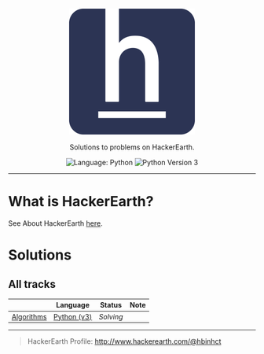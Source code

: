 <p align="center">
    <a href="https://www.hackerearth.com/">
        <img src="./hackerearth-brand.svg" alt="HackerEarth">
    </a>
</p>
<p align="center">
    Solutions to problems on HackerEarth.
</p>
<p align="center">
    <img alt="Language: Python" src="https://img.shields.io/badge/Language-Python-informational?style=flat-square">
    <img alt="Python Version 3" src="https://img.shields.io/badge/Python-3-informational?logo=Python&logoColor=ffd343&style=flat-square"/>
</p>

___

# What is HackerEarth?

See About HackerEarth [here](https://www.hackerearth.com/team/).

# Solutions

## All tracks

|                                      | Language                              | Status                    | Note                        |
|--------------------------------------|:-------------------------------------:|---------------------------|-----------------------------|
| [Algorithms](./Algorithms/README.md) | [Python (v3)](https://www.python.org) | _Solving_                 |                             |


---

> HackerEarth Profile: http://www.hackerearth.com/@hbinhct
